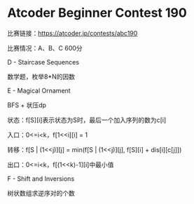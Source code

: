 ﻿# Atcoder Beginner Contest 190

比赛链接：https://atcoder.jp/contests/abc190

比赛情况：A、B、C 600分

D - Staircase Sequences

数学题，枚举8*N的因数

E - Magical Ornament

BFS + 状压dp

状态：f[S][i]表示状态为S时，最后一个加入序列的数为c[i]

入口：0<=i<k，f[1<<i][i] = 1

转移：f[S | (1<<j)][j] = min(f[S | (1<<j)][j], f[S][i] + dis[i][c[j]])

出口：0<=i<k，f[(1<<k)-1][i]中最小值

F - Shift and Inversions 

树状数组求逆序对的个数
